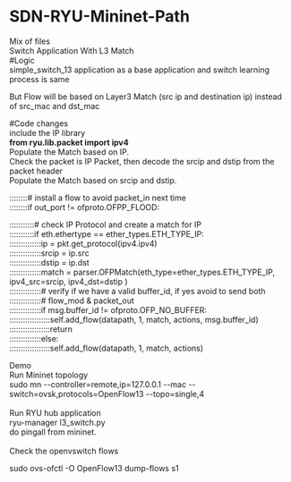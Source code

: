 # SDN-RYU-Mininet-Path <br>
Mix of files <br>
Switch Application With L3 Match <br>
#Logic <br>
simple_switch_13 application as a base application and switch learning process is same <br>

But Flow will be based on Layer3 Match (src ip and destination ip) instead of src_mac and dst_mac <br>

#Code changes <br>
include the IP library <br>
        <b>from ryu.lib.packet import ipv4 </b><br>
Populate the Match based on IP. <br>
Check the packet is IP Packet, then decode the srcip and dstip from the packet header <br>
Populate the Match based on srcip and dstip. <br>

::::::::# install a flow to avoid packet_in next time<br>
::::::::if out_port != ofproto.OFPP_FLOOD:<br>

:::::::::::# check IP Protocol and create a match for IP<br>
:::::::::::if eth.ethertype == ether_types.ETH_TYPE_IP:<br>
::::::::::::::ip = pkt.get_protocol(ipv4.ipv4)<br>
::::::::::::::srcip = ip.src<br>
::::::::::::::dstip = ip.dst<br>
::::::::::::::match = parser.OFPMatch(eth_type=ether_types.ETH_TYPE_IP,
                                        ipv4_src=srcip,
                                        ipv4_dst=dstip
                                        )<br>
::::::::::::::# verify if we have a valid buffer_id, if yes avoid to send both<br>
::::::::::::::# flow_mod & packet_out<br>
::::::::::::::if msg.buffer_id != ofproto.OFP_NO_BUFFER:<br>
::::::::::::::::::self.add_flow(datapath, 1, match, actions, msg.buffer_id)<br>
::::::::::::::::::return<br>
::::::::::::::else:<br>
::::::::::::::::::self.add_flow(datapath, 1, match, actions)<br>



Demo <br>
Run Mininet topology<br>
sudo mn --controller=remote,ip=127.0.0.1 --mac --switch=ovsk,protocols=OpenFlow13 --topo=single,4<br>
<br>
Run RYU hub application<br>
ryu-manager l3_switch.py<br>
do pingall from mininet. <br>
<br>
Check the openvswitch flows<br>


sudo ovs-ofctl -O OpenFlow13 dump-flows s1
